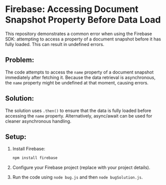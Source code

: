# Firebase: Accessing Document Snapshot Property Before Data Load

This repository demonstrates a common error when using the Firebase SDK: attempting to access a property of a document snapshot before it has fully loaded.  This can result in undefined errors.

## Problem:

The code attempts to access the `name` property of a document snapshot immediately after fetching it. Because the data retrieval is asynchronous, the `name` property might be undefined at that moment, causing errors.

## Solution:

The solution uses `.then()` to ensure that the data is fully loaded before accessing the `name` property.  Alternatively, async/await can be used for cleaner asynchronous handling.

## Setup:

1. Install Firebase:
   ```bash
   npm install firebase
   ```

2. Configure your Firebase project (replace with your project details).

3. Run the code using `node bug.js` and then `node bugSolution.js`.